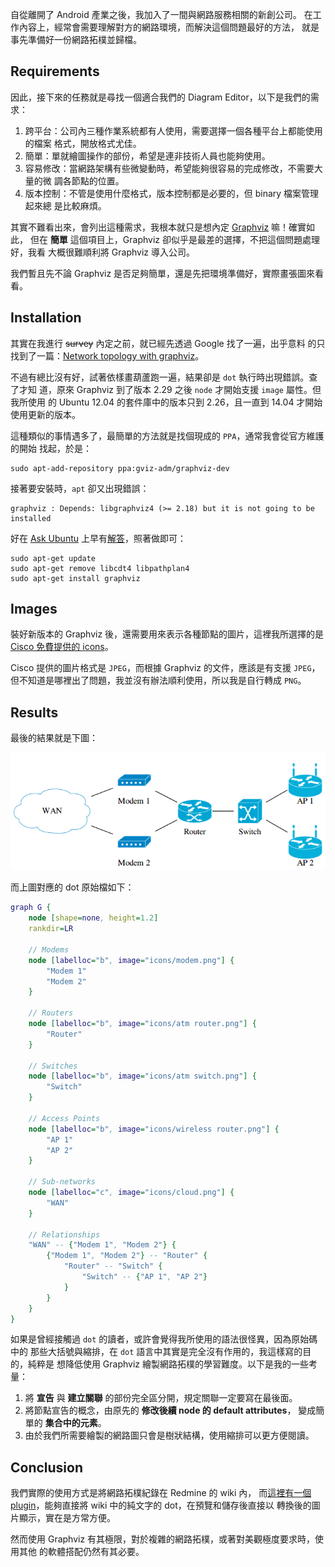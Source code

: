 <!--
.. title: 使用 Graphviz 繪製網路拓樸
.. slug: network-topology-by-graphviz
.. date: 2014/02/23 22:02:59
.. tags: Graphviz, Dot, Network
.. link:
.. description:
.. type: text
-->

自從離開了 Android 產業之後，我加入了一間與網路服務相關的新創公司。
在工作內容上，經常會需要理解對方的網路環境，而解決這個問題最好的方法，
就是事先準備好一份網路拓樸並歸檔。

## Requirements

因此，接下來的任務就是尋找一個適合我們的 Diagram Editor，以下是我們的需求：

1. 跨平台：公司內三種作業系統都有人使用，需要選擇一個各種平台上都能使用的檔案
   格式，開放格式尤佳。
2. 簡單：單就繪圖操作的部份，希望是連非技術人員也能夠使用。
3. 容易修改：當網路架構有些微變動時，希望能夠很容易的完成修改，不需要大量的微
   調各節點的位置。
4. 版本控制：不管是使用什麼格式，版本控制都是必要的，但 binary 檔案管理起來總
   是比較麻煩。

其實不難看出來，會列出這種需求，我根本就只是想內定 [Graphviz][] 嘛！確實如此，
但在 **簡單** 這個項目上，Graphviz 卻似乎是最差的選擇，不把這個問題處理好，我看
大概很難順利將 Graphviz 導入公司。

我們暫且先不論 Graphviz 是否足夠簡單，還是先把環境準備好，實際畫張圖來看看。

## Installation

其實在我進行 <del>survey</del> 內定之前，就已經先透過 Google 找了一遍，出乎意料
的只找到了一篇：[Network topology with graphviz][]。

不過有總比沒有好，試著依樣畫葫蘆跑一遍，結果卻是 `dot` 執行時出現錯誤。查了才知
道，原來 Graphviz 到了版本 2.29 之後 `node` 才開始支援 `image` 屬性。但我所使用
的 Ubuntu 12.04 的套件庫中的版本只到 2.26，且一直到 14.04 才開始使用更新的版本。

這種類似的事情遇多了，最簡單的方法就是找個現成的 `PPA`，通常我會從官方維護的開始
找起，於是：

    sudo apt-add-repository ppa:gviz-adm/graphviz-dev

接著要安裝時，`apt` 卻又出現錯誤：

    graphviz : Depends: libgraphviz4 (>= 2.18) but it is not going to be installed

好在 [Ask Ubuntu][] 上早有[解答][]，照著做即可：

    sudo apt-get update
    sudo apt-get remove libcdt4 libpathplan4
    sudo apt-get install graphviz

## Images

裝好新版本的 Graphviz 後，還需要用來表示各種節點的圖片，這裡我所選擇的是
[Cisco 免費提供的 icons][]。

Cisco 提供的圖片格式是 `JPEG`，而根據 Graphviz 的文件，應該是有支援 `JPEG`，
但不知道是哪裡出了問題，我並沒有辦法順利使用，所以我是自行轉成 `PNG`。

## Results

最後的結果就是下圖：

![Topology](/galleries/misc/topology.png)

而上圖對應的 dot 原始檔如下：

```.dot
graph G {
    node [shape=none, height=1.2]
    rankdir=LR

    // Modems
    node [labelloc="b", image="icons/modem.png"] {
        "Modem 1"
        "Modem 2"
    }

    // Routers
    node [labelloc="b", image="icons/atm router.png"] {
        "Router"
    }

    // Switches
    node [labelloc="b", image="icons/atm switch.png"] {
        "Switch"
    }

    // Access Points
    node [labelloc="b", image="icons/wireless router.png"] {
        "AP 1"
        "AP 2"
    }

    // Sub-networks
    node [labelloc="c", image="icons/cloud.png"] {
        "WAN"
    }

    // Relationships
    "WAN" -- {"Modem 1", "Modem 2"} {
        {"Modem 1", "Modem 2"} -- "Router" {
            "Router" -- "Switch" {
                "Switch" -- {"AP 1", "AP 2"}
            }
        }
    }
}
```

如果是曾經接觸過 `dot` 的讀者，或許會覺得我所使用的語法很怪異，因為原始碼中的
那些大括號與縮排，在 `dot` 語言中其實是完全沒有作用的，我這樣寫的目的，純粹是
想降低使用 Graphviz 繪製網路拓樸的學習難度。以下是我的一些考量：

1. 將 **宣告** 與 **建立關聯** 的部份完全區分開，規定關聯一定要寫在最後面。
2. 將節點宣告的概念，由原先的 **修改後續 node 的 default attributes**，
   變成簡單的 **集合中的元素**。
3. 由於我們所需要繪製的網路圖只會是樹狀結構，使用縮排可以更方便閱讀。

## Conclusion

我們實際的使用方式是將網路拓樸紀錄在 Redmine 的 wiki 內，
而[這裡有一個 plugin][]，能夠直接將 wiki 中的純文字的 dot，在預覽和儲存後直接以
轉換後的圖片顯示，實在是方常方便。

然而使用 Graphviz 有其極限，對於複雜的網路拓樸，或著對美觀極度要求時，使用其他
的軟體搭配仍然有其必要。

[Graphviz]: http://www.graphviz.org/
[Network topology with graphviz]: http://itsecworks.com/2012/03/16/networking-topology-with-graphviz/
[Ask Ubuntu]: http://askubuntu.com/
[解答]: http://askubuntu.com/questions/196230/how-do-i-install-graphviz-2-29-in-12-04
[Cisco 免費提供的 icons]: http://www.cisco.com/web/about/ac50/ac47/2.html
[這裡有一個 plugin]: https://github.com/tckz/redmine-wiki_graphviz_plugin
